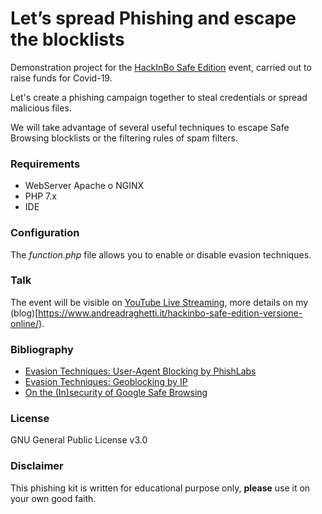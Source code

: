 # Let’s spread Phishing and escape the blocklists 

Demonstration project for the [HackInBo Safe Edition](https://www.facebook.com/events/2522722011324645/) event, carried out to raise funds for Covid-19.

Let's create a phishing campaign together to steal credentials or spread malicious files.

We will take advantage of several useful techniques to escape Safe Browsing blocklists or the filtering rules of spam filters.

### Requirements

- WebServer Apache o NGINX
- PHP 7.x
- IDE

### Configuration

The _function.php_ file allows you to enable or disable evasion techniques.

### Talk

The event will be visible on [YouTube Live Streaming](https://www.youtube.com/watch?v=sVoBI3_dTMI), more details on my (blog)[https://www.andreadraghetti.it/hackinbo-safe-edition-versione-online/).

### Bibliography

- [Evasion Techniques: User-Agent Blocking by PhishLabs](https://info.phishlabs.com/blog/evasion-techniques-user-agent-blocking)
- [Evasion Techniques: Geoblocking by IP](https://info.phishlabs.com/blog/phishing-blocking-techniques-geoblocking-ip)
- [On the (In)security of Google Safe Browsing](https://www.inrialpes.fr/planete/people/amkumar/papers/gsb-security.pdf)

### License

GNU General Public License v3.0

### Disclaimer

This phishing kit is written for educational purpose only, **please** use it on your own good faith.
